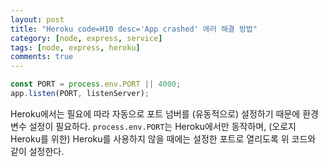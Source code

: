 ```yaml
---
layout: post
title: "Heroku code=H10 desc='App crashed' 에러 해결 방법"
category: [node, express, service]
tags: [node, express, heroku]
comments: true
---
```


```javascript
const PORT = process.env.PORT || 4000;
app.listen(PORT, listenServer);
```

Heroku에서는 필요에 따라 자동으로 포트 넘버를 (유동적으로) 설정하기 때문에 환경 변수 설정이 필요하다. `process.env.PORT`는 Heroku에서만 동작하며, (오로지 Heroku를 위한) Heroku를 사용하지 않을 때에는 설정한 포트로 열리도록 위 코드와 같이 설정한다.
